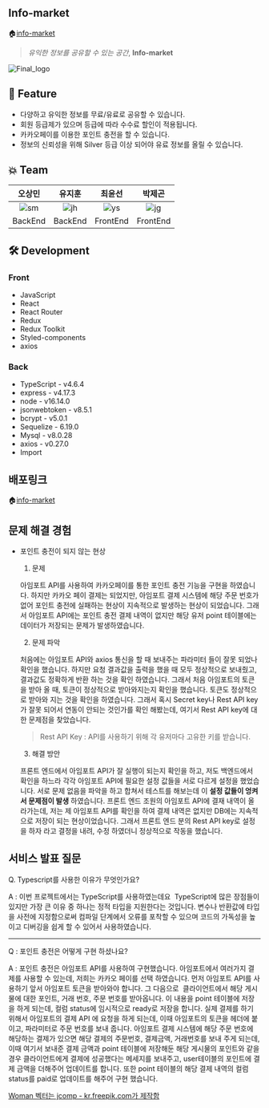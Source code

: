 ## Info-market

🏠[info-market](http://info-market-client.s3-website.ap-northeast-2.amazonaws.com/)

> _유익한 정보를 공유할 수 있는 공간_, **Info-market**

![Final_logo](https://user-images.githubusercontent.com/16861050/167562261-b37d5433-d050-4658-a833-757973a1de87.png)

## 🌟 Feature

- 다양하고 유익한 정보를 무료/유료로 공유할 수 있습니다.
- 회원 등급제가 있으며 등급에 따라 수수료 할인이 적용됩니다.
- 카카오페이를 이용한 포인트 충전을 할 수 있습니다.
- 정보의 신뢰성을 위해 Silver 등급 이상 되어야 유료 정보를 올릴 수 있습니다.

## :boom: Team

|                                                    오상민                                                    |                                                    유지훈                                                    |                                                    최윤선                                                    |                                                    박제곤                                                    |
| :----------------------------------------------------------------------------------------------------------: | :----------------------------------------------------------------------------------------------------------: | :----------------------------------------------------------------------------------------------------------: | :----------------------------------------------------------------------------------------------------------: |
| ![sm](https://user-images.githubusercontent.com/16861050/167568676-8c6d154e-e6f4-419a-889e-18653d217872.PNG) | ![jh](https://user-images.githubusercontent.com/16861050/167568735-4a5d3963-41fd-42db-9c4a-61681240e224.PNG) | ![ys](https://user-images.githubusercontent.com/16861050/167568757-9ff7bda1-a044-4270-8b40-d0b58afb3471.PNG) | ![jg](https://user-images.githubusercontent.com/16861050/167568784-fd80cbe6-1427-4bab-87ba-15393fd7fa93.PNG) |
|                                                   BackEnd                                                    |                                                   BackEnd                                                    |                                                   FrontEnd                                                   |                                                   FrontEnd                                                   |

## 🛠️ Development

### Front

- JavaScript
- React
- React Router
- Redux
- Redux Toolkit
- Styled-components
- axios

### Back

- TypeScript - v4.6.4
- express - v4.17.3
- node - v16.14.0
- jsonwebtoken - v8.5.1
- bcrypt - v5.0.1
- Sequelize - 6.19.0
- Mysql - v8.0.28
- axios - v0.27.0
- Import

## 배포링크

🏠[info-market](http://info-market-client.s3-website.ap-northeast-2.amazonaws.com/)

## 문제 해결 경험

- 포인트 충전이 되지 않는 현상

  1. 문제

  아임포트 API를 사용하여 카카오페이를 통한 포인트 충전 기능을 구현을 하였습니다. 하지만 카카오 페이 결제는 되었지만, 아임포트 결제 시스템에 해당 주문 번호가 없어 포인트 충전에 실패하는 현상이 지속적으로 발생하는 현상이 되었습니다. 그래서 아임포트 API에는 포인트 충전 결제 내역이 없지만 해당 유저 point 테이블에는 데이터가 저장되는 문제가 발생하였습니다.

  2. 문제 파악

  처음에는 아임포트 API와 axios 통신을 할 때 보내주는 파라미터 들이 잘못 되었나 확인을 했습니다. 하지만 요청 결과값을 출력을 했을 때 모두 정상적으로 보내줬고, 결과값도 정확하게 반환 하는 것을 확인 하였습니다. 그래서 처음 아임포트의 토큰을 받아 올 때, 토큰이 정상적으로 받아와지는지 확인을 했습니다. 토큰도 정상적으로 받아와 지는 것을 확인을 하였습니다. 그래서 혹시 Secret key나 Rest API key가 잘못 되어서 연동이 안되는 것인가를 확인 해봤는데, 여기서 Rest API key에 대한 문제점을 찾았습니다.

  > Rest API Key : API를 사용하기 위해 각 유저마다 고유한 키를 받습니다.

  3. 해결 방안

  프론트 엔드에서 아임포트 API가 잘 실행이 되는지 확인을 하고, 저도 백엔드에서 확인을 하느라 각각 아임포트 API에 필요한 설정 값들을 서로 다르게 설정을 했었습니다. 서로 문제 없음을 파악을 하고 합쳐서 테스트를 해보는데 이 **설정 값들이 엉켜서 문제점이 발생** 하였습니다. 프론트 엔드 조원의 아임포트 API에 결재 내역이 올라가는데, 저는 제 아임포트 API를 확인을 하여 결제 내역은 없지만 DB에는 지속적으로 저장이 되는 현상이었습니다. 그래서 프론트 엔드 분의 Rest API key로 설정을 하자 라고 결정을 내려, 수정 하였더니 정상적으로 작동을 했습니다.

## 서비스 발표 질문

Q. Typescript를 사용한 이유가 무엇인가요?

A : 이번 프로젝트에서는 TypeScript를 사용하였는데요 
TypeScript에 많은 장점들이 있지만 가장 큰 이유 중 하나는
정적 타입을 지원한다는 것입니다. 변수나 반환값에
타입을 사전에 지정함으로써 컴파일 단계에서 오류를 포착할 수 있으며
코드의 가독성을 높이고 디버깅을 쉽게 할 수 있어서 사용하였습니다.

---

Q : 포인트 충전은 어떻게 구현 하셨나요?

A : 포인트 충전은 아임포트 API를 사용하여 구현했습니다. 아임포트에서 여러가지 결제를 사용할 수 있는데, 저희는 카카오 페이를 선택 하였습니다. 먼저 아임포트 API를 사용하기 앞서 아임포트 토큰을 받아와야 합니다. 그 다음으로  클라이언트에서 해당 게시물에 대한 포인트, 거래 번호, 주문 번호를 받아옵니다. 이 내용을 point 테이블에 저장을 하게 되는데, 컬럼 status에 임시적으로 ready로 저장을 합니다. 실제 결제를 하기 위해서 아임포트의 결제 API 에 요청을 하게 되는데, 이때 아임포트의 토큰을 헤더에 붙이고, 파라미터로 주문 번호를 보내 줍니다. 아임포트 결제 시스템에 해당 주문 번호에 해당하는 결제가 있으면 해당 결제의 주문번호, 결제금액, 거래번호를 보내 주게 되는데, 이때 여기서 보내준 결제 금액과 point 테이블에 저장해둔 해당 게시물의 포인트와 같을 경우 클라이언트에게 결제에 성공했다는 메세지를 보내주고, user테이블의 포인트에 결제 금액을 더해주어 업데이트를 합니다. 또한 point 테이블의 해당 결제 내역의 컬럼 status를 paid로 업데이트를 해주어 구현 했습니다.

<a href="https://kr.freepik.com/vectors/woman">Woman 벡터는 jcomp - kr.freepik.com가 제작함</a>
